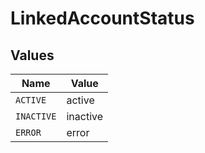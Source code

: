 # LinkedAccountStatus


## Values

| Name       | Value      |
| ---------- | ---------- |
| `ACTIVE`   | active     |
| `INACTIVE` | inactive   |
| `ERROR`    | error      |